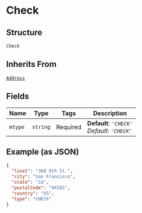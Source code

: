 
# Check

## Structure

`Check`

## Inherits From

[`Address`](/doc/models/address.md)

## Fields

| Name | Type | Tags | Description |
|  --- | --- | --- | --- |
| `mtype` | `string` | Required | **Default**: `'CHECK'`<br>*Default: `'CHECK'`* |

## Example (as JSON)

```json
{
  "line1": "360 9th St.",
  "city": "San Francisco",
  "state": "CA",
  "postalCode": "94103",
  "country": "US",
  "type": "CHECK"
}
```

